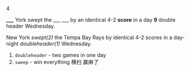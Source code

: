 4

**___** York swept the ___ ___ by an identical 4-2 **score** in a day **9** double header Wednesday.

New York *swept(2)* the Tempa Bay Rays by identical 4-2 scores in a day-night *doubleheader(1)* Wednesday.

1. `doubleheader` - two games in one day
2. `sweep` - win everything 横扫 赢麻了